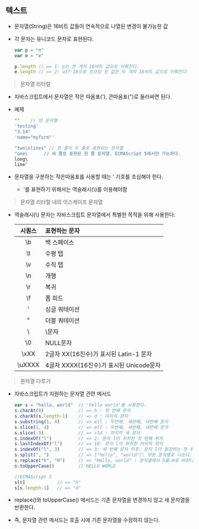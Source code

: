 ## 텍스트

- 문자열(String)은 16비트 값들이 연속적으로 나열된 변경이 불가능한 값

- 각 문자는 유니코드 문자로 표현된다.

  ```javascript
  var p = "π"
  var e = "𝑒"
  
  p.length // => 1: p는 한 개의 16비트 값으로 이뤄진다.
  e.length // => 2: utf-16으로 인코딩 된 값은 두 개의 16비트 값으로 이뤄진다.
  ```



> 문자열 리터럴

- 자바스크립트에서 문자열은 작은 따옴표('), 큰따옴표(")로 둘러싸면 된다.

- 예제

  ```javascript
  ""	// 빈 문자열
  'testing'
  "3.14"
  'name="myform"'
  
  "two\nlines" // 한 줄이 두 줄로 표현되는 문자열
  "one\		 // 세 줄로 표현된 한 줄 문자열. ECMAScript 5에서만 가능하다.
  long\
  line"
  ```

- 문자열을 구분하는 작은따옴표를 사용할 때는 ' 기호를 조심해야 한다.

  - '를 표현하기 위해서는 역슬래시(\\)를 이용해야함



> 문자열 리터럴 내의 이스케이프 문자열

- 역슬래시(\\) 문자는 자바스크립트 문자열에서 특별한 목적을 위해 사용한다.

  | 시퀀스 | 표현하는 문자                           |
  | :----: | :-------------------------------------- |
  |   \b   | 백 스페이스                             |
  |   \t   | 수평 탭                                 |
  |   \v   | 수직 탭                                 |
  |   \n   | 개행                                    |
  |   \r   | 복귀                                    |
  |   \f   | 폼 피드                                 |
  |   \'   | 싱글 쿼테이션                           |
  |   \"   | 더블 쿼테이션                           |
  |   \\   | \문자                                   |
  |   \0   | NULL문자                                |
  |  \xXX  | 2글자 XX(16진수)가 표시된 Latin-1 문자  |
  | \uXXXX | 4글자 XXXX(16진수)가 표시된 Unicode문자 |



> 문자열 다루기

- 자바스크립트가 지원하는 문자열 관련 메서드

  ```javascript
  var s = "hello, world"  // 'hello world'를 사용한다.
  s.charAt(0)             // => h : 첫 번째 문자
  s.charAt(s.length-1)    // => d : 마지막 문자
  s.substring(1, 4)       // => ell : 두번째, 세번째, 네번째 문자
  s.slice(1, 4)           // => ell : 두번째, 세번째, 네번째 문자
  s.slice(-3)             // => rld : 마지막 세 문자
  s.indexOf("l")          // => 2: 문자 l이 위치한 첫 번째 위치
  s.lastIndexOf("l")      // => 10: 문자 l이 위치한 마지막 위치
  s.indexOf("l", 3)       // => 3: 세 번째 문자 이후, 문자 l이 등장하는 첫 위치
  s.split(", ")           // => ["hello", "world"]: 부분 문자열로 나눈다.
  s.replace("h", "H")     // => "Hello, world" : 문자열에서 h를 H로 바꾼다.
  s.toUpperCase()         // HELLO WORLD
  
  //ECMAScript 5
  s[0]            // => "h"
  s[s.length-1]   // => "d"
  ```

- replace()와 toUpperCase() 메서드는 기존 문자열을 변경하지 않고 새 문자열을 반환한다.

- 즉, 문자열 관련 메서드는 호출 시에 기존 문자열을 수정하지 않는다.